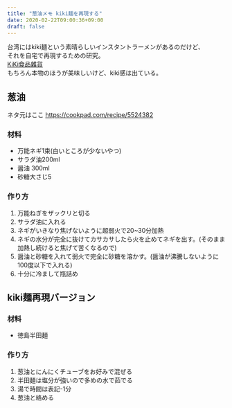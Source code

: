 ```yaml
---
title: "葱油メモ kiki麺を再現する"
date: 2020-02-22T09:00:36+09:00
draft: false
---
```

台湾にはkiki麺という素晴らしいインスタントラーメンがあるのだけど、   
それを自宅で再現するための研究。   
[KiKi食品雜貨](https://kikifg.com)   
もちろん本物のほうが美味しいけど、kiki感は出ている。

## 葱油
ネタ元はここ https://cookpad.com/recipe/5524382
### 材料
- 万能ネギ1束(白いところが少ないやつ)
- サラダ油200ml
- 醤油 300ml
- 砂糖大さじ5
### 作り方
1. 万能ねぎをザックリと切る
1. サラダ油に入れる
1. ネギがいきなり焦げないように超弱火で20~30分加熱
1. ネギの水分が完全に抜けてカサカサしたら火を止めてネギを出す。(そのまま加熱し続けると焦げて苦くなるので)
1. 醤油と砂糖を入れて弱火で完全に砂糖を溶かす。(醤油が沸騰しないように100度以下で入れる)
1. 十分に冷まして瓶詰め

## kiki麺再現バージョン
### 材料
- 徳島半田麺
### 作り方
1. 葱油とにんにくチューブをお好みで混ぜる
1. 半田麺は塩分が強いので多めの水で茹でる
1. 湯で時間は表記-1分
1. 葱油と絡める 
